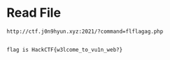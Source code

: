 # Read File
```
http://ctf.j0n9hyun.xyz:2021/?command=flflagag.php


flag is HackCTF{w3lcome_to_vu1n_web?} 
```